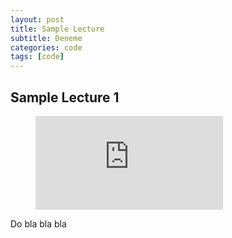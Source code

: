 ```yaml
---
layout: post
title: Sample Lecture
subtitle: Deneme
categories: code
tags: [code]
---
```


## Sample Lecture 1

<figure class="video_container">
  <iframe src="https://www.youtube.com/embed/enMumwvLAug" frameborder="0" allowfullscreen="true"> </iframe>
</figure>

Do bla bla bla
